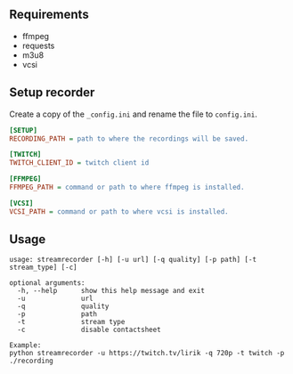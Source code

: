 ## Requirements
- ffmpeg
- requests
- m3u8
- vcsi

## Setup recorder
Create a copy of the `_config.ini` and rename the file to `config.ini`.

```ini
[SETUP]
RECORDING_PATH = path to where the recordings will be saved.

[TWITCH]
TWITCH_CLIENT_ID = twitch client id

[FFMPEG]
FFMPEG_PATH = command or path to where ffmpeg is installed.

[VCSI]
VCSI_PATH = command or path to where vcsi is installed.
```

## Usage

```Shell
usage: streamrecorder [-h] [-u url] [-q quality] [-p path] [-t stream_type] [-c]

optional arguments:
  -h, --help      show this help message and exit
  -u              url
  -q              quality
  -p              path
  -t              stream type
  -c              disable contactsheet
```

```Shell
Example:
python streamrecorder -u https://twitch.tv/lirik -q 720p -t twitch -p ./recording
```